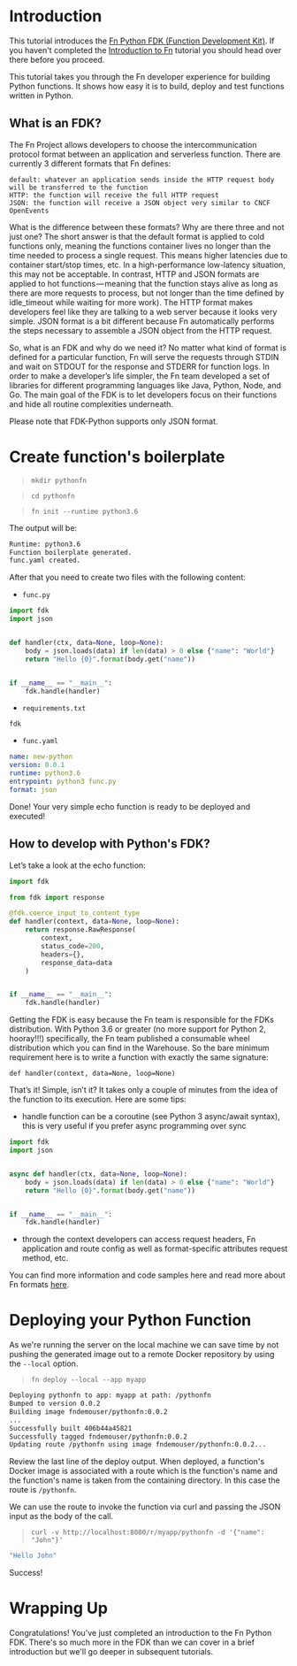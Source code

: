 # Introduction

This tutorial introduces the 
[Fn Python FDK (Function Development Kit)](https://github.com/fnproject/fdk-python). 
If you haven't completed the [Introduction to Fn](../Introduction/README.md)
tutorial you should head over there before you proceed.

This tutorial takes you through the Fn developer experience for building
Python functions. It shows how easy it is to build, deploy and test
functions written in Python.

## What is an FDK?

The Fn Project allows developers to choose the intercommunication protocol format between an application and serverless function. 
There are currently 3 different formats that Fn defines:

    default: whatever an application sends inside the HTTP request body will be transferred to the function
    HTTP: the function will receive the full HTTP request
    JSON: the function will receive a JSON object very similar to CNCF OpenEvents

What is the difference between these formats? Why are there three and not just one? 
The short answer is that the default format is applied to cold functions only, 
meaning the functions container lives no longer than the time needed to process a single request. 
This means higher latencies due to container start/stop times, etc. 
In a high-performance low-latency situation, this may not be acceptable. 
In contrast, HTTP and JSON formats are applied to hot functions — meaning that the function stays alive 
as long as there are more requests to process, but not longer than the time defined by idle_timeout while waiting for more work). 
The HTTP format makes developers feel like they are talking to a web server because it looks very simple. 
JSON format is a bit different because Fn automatically performs the steps necessary to assemble a JSON object from the HTTP request.

So, what is an FDK and why do we need it? No matter what kind of format is defined for a particular function, 
Fn will serve the requests through STDIN and wait on STDOUT for the response and STDERR for function logs. 
In order to make a developer’s life simpler, the Fn team developed a set of libraries for different programming languages like Java, Python, Node, and Go. 
The main goal of the FDK is to let developers focus on their functions and hide all routine complexities underneath.

Please note that FDK-Python supports only JSON format.

# Create function's boilerplate

>`mkdir pythonfn`

> `cd pythonfn`

>`fn init --runtime python3.6`

The output will be:
```sh
Runtime: python3.6
Function boilerplate generated.
func.yaml created.
```
After that you need to create two files with the following content:

   * `func.py`
   
```python
import fdk
import json


def handler(ctx, data=None, loop=None):
    body = json.loads(data) if len(data) > 0 else {"name": "World"}
    return "Hello {0}".format(body.get("name"))


if __name__ == "__main__":
    fdk.handle(handler)

```

   * `requirements.txt`
 
```text
fdk
```

   * `func.yaml`

```yaml
name: new-python
version: 0.0.1
runtime: python3.6
entrypoint: python3 func.py
format: json
```

Done! Your very simple echo function is ready to be deployed and executed!

## How to develop with Python's FDK?

Let’s take a look at the echo function:
```python
import fdk

from fdk import response

@fdk.coerce_input_to_content_type
def handler(context, data=None, loop=None):
    return response.RawResponse(
        context,
        status_code=200, 
        headers={}, 
        response_data=data
    )


if __name__ == "__main__":
    fdk.handle(handler)

```

Getting the FDK is easy because the Fn team is responsible for the FDKs distribution. 
With Python 3.6 or greater (no more support for Python 2, hooray!!!) specifically, the Fn team published a consumable wheel distribution which you can find in the Warehouse. 
So the bare minimum requirement here is to write a function with exactly the same signature:
```
def handler(context, data=None, loop=None)
```

That’s it! Simple, isn’t it? It takes only a couple of minutes from the idea of the function to its execution. Here are some tips:

   * handle function can be a coroutine (see Python 3 async/await syntax), this is very useful if you prefer async programming over sync

```python
import fdk
import json


async def handler(ctx, data=None, loop=None):
    body = json.loads(data) if len(data) > 0 else {"name": "World"}
    return "Hello {0}".format(body.get("name"))


if __name__ == "__main__":
    fdk.handle(handler)

```

   * through the context developers can access request headers, Fn application and route config as well as format-specific attributes request method, etc.

You can find more information and code samples here and read more about Fn formats [here](https://github.com/fnproject/fn/blob/master/docs/function-format.md).

# Deploying your Python Function

As we're running the server on the local machine we can save time by not pushing the
generated image out to a remote Docker repository by using the `--local`
option.

>`fn deploy --local --app myapp`

```sh
Deploying pythonfn to app: myapp at path: /pythonfn
Bumped to version 0.0.2
Building image fndemouser/pythonfn:0.0.2
...
Successfully built 406b44a45821
Successfully tagged fndemouser/pythonfn:0.0.2
Updating route /pythonfn using image fndemouser/pythonfn:0.0.2...
```

Review the last line of the deploy output.  When deployed, a function's
Docker image is associated with a route which is the function's name and
the function's name is taken from the containing directory.  In this
case the route is `/pythonfn`.

We can use the route to invoke the function via curl and passing the
JSON input as the body of the call.

> `curl -v http://localhost:8080/r/myapp/pythonfn -d '{"name": "John"}'`

```sh
"Hello John"
```

Success!

# Wrapping Up

Congratulations! You've just completed an introduction to the Fn Python FDK.
There's so much more in the FDK than we can cover in a brief
introduction but we'll go deeper in subsequent tutorials.
